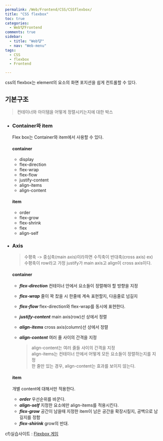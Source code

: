```yaml
---
permalink: /Web/Frontend/CSS/CSSflexbox/
title: "CSS flexbox"
toc: true
categories:
  - Web🐮Frontend
comments: true
sidebar:
  - title: "Web🐮"
  - nav: "Web-menu"
tags:
  - CSS
  - flexbox
  - Frontend

---
```

css의 flexbox는 element의 요소의 화면 포지션을 쉽게 컨트롤할 수 있다.

## 기본구조
> 컨테이너와 아이템을 어떻게 정렬시키는지에 대한 박스  

- ### Container와 item
	Flex box는 Container와 item에서 사용할 수 있다.  
	
  #### container  
	- display  
	- flex-direction  
	- flex-wrap  
	- flex-flow  
	- justify-content  
	- align-items  
	- align-content  

  #### item
	- order
	- flex-grow
	- flex-shrink
	- flex
	- align-self

- ### Axis
	>수평축 -> 중심축(main axis)이라하면 수직축이 반대축(cross axis)
	ex) 수평축이 row라고 가정
	justify가 main axis고 align이 cross axis이다.

  #### container
	- ***flex-direction***
	  컨테이너 안에서 요소들이 정렬해야 할 방향을 지정
	
	- ***flex-wrap***
	  줄이 꽉 찼을 시 한줄에 계속 표현할지, 다음줄로 넘길지
	- ***flex-flow***
	  flex-direction와 flex-wrap를 동시에 표현한다.
	- ***justify-content***
	  main axis(row)선 상에서 정렬
	- ***align-items***
	  cross axis(column)선 상에서 정렬
	- ***align-content***
	  여러 줄 사이의 간격을 지정  
	
	  > align-content는 여러 줄들 사이의 간격을 지정  
	  > align-items는 컨테이너 안에서 어떻게 모든 요소들이 정렬하는지를 지정  
	  > 한 줄만 있는 경우, align-content는 효과를 보이지 않는다.   

  #### item
  개별 content에 대해서만 적용한다.

  - ***order***
    우선순위를 바꾼다.
  - ***align-self***
    지정한 요소에만 align-items를 적용시킨다.
  - ***flex-grow***
    공간이 남을때 지정한 item이 남은 공간을 확장시킬지, 공백으로 남길지를 정함
  - ***flex-shirink***
    grow의 반대.


cf)실습사이트 : [Flexbox 게임](https://flexboxfroggy.com/#ko)